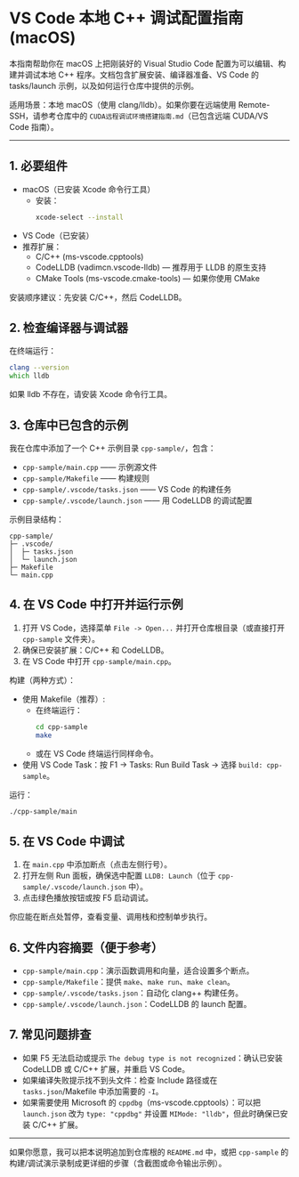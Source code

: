 # VS Code 本地 C++ 调试配置指南 (macOS)

本指南帮助你在 macOS 上把刚装好的 Visual Studio Code 配置为可以编辑、构建并调试本地 C++ 程序。文档包含扩展安装、编译器准备、VS Code 的 tasks/launch 示例，以及如何运行仓库中提供的示例。

适用场景：本地 macOS（使用 clang/lldb）。如果你要在远端使用 Remote-SSH，请参考仓库中的 `CUDA远程调试环境搭建指南.md`（已包含远端 CUDA/VS Code 指南）。

---

## 1. 必要组件

- macOS（已安装 Xcode 命令行工具）
  - 安装：
    ```zsh
    xcode-select --install
    ```
- VS Code（已安装）
- 推荐扩展：
  - C/C++ (ms-vscode.cpptools)
  - CodeLLDB (vadimcn.vscode-lldb) — 推荐用于 LLDB 的原生支持
  - CMake Tools (ms-vscode.cmake-tools) — 如果你使用 CMake

安装顺序建议：先安装 C/C++，然后 CodeLLDB。

## 2. 检查编译器与调试器

在终端运行：
```zsh
clang --version
which lldb
```
如果 lldb 不存在，请安装 Xcode 命令行工具。

## 3. 仓库中已包含的示例

我在仓库中添加了一个 C++ 示例目录 `cpp-sample/`，包含：
- `cpp-sample/main.cpp` —— 示例源文件
- `cpp-sample/Makefile` —— 构建规则
- `cpp-sample/.vscode/tasks.json` —— VS Code 的构建任务
- `cpp-sample/.vscode/launch.json` —— 用 CodeLLDB 的调试配置

示例目录结构：
```
cpp-sample/
├─ .vscode/
│  ├─ tasks.json
│  └─ launch.json
├─ Makefile
└─ main.cpp
```

## 4. 在 VS Code 中打开并运行示例

1. 打开 VS Code，选择菜单 `File -> Open...` 并打开仓库根目录（或直接打开 `cpp-sample` 文件夹）。
2. 确保已安装扩展：C/C++ 和 CodeLLDB。
3. 在 VS Code 中打开 `cpp-sample/main.cpp`。

构建（两种方式）：
- 使用 Makefile（推荐）:
  - 在终端运行：
    ```zsh
    cd cpp-sample
    make
    ```
  - 或在 VS Code 终端运行同样命令。
- 使用 VS Code Task：按 F1 -> Tasks: Run Build Task -> 选择 `build: cpp-sample`。

运行：
```zsh
./cpp-sample/main
```

## 5. 在 VS Code 中调试

1. 在 `main.cpp` 中添加断点（点击左侧行号）。
2. 打开左侧 Run 面板，确保选中配置 `LLDB: Launch`（位于 `cpp-sample/.vscode/launch.json` 中）。
3. 点击绿色播放按钮或按 F5 启动调试。

你应能在断点处暂停，查看变量、调用栈和控制单步执行。

## 6. 文件内容摘要（便于参考）

- `cpp-sample/main.cpp`：演示函数调用和向量，适合设置多个断点。  
- `cpp-sample/Makefile`：提供 `make`、`make run`、`make clean`。
- `cpp-sample/.vscode/tasks.json`：自动化 clang++ 构建任务。  
- `cpp-sample/.vscode/launch.json`：CodeLLDB 的 launch 配置。

## 7. 常见问题排查

- 如果 F5 无法启动或提示 `The debug type is not recognized`：确认已安装 CodeLLDB 或 C/C++ 扩展，并重启 VS Code。  
- 如果编译失败提示找不到头文件：检查 Include 路径或在 `tasks.json`/Makefile 中添加需要的 `-I`。  
- 如果需要使用 Microsoft 的 `cppdbg`（ms-vscode.cpptools）：可以把 `launch.json` 改为 `type: "cppdbg"` 并设置 `MIMode: "lldb"`，但此时确保已安装 C/C++ 扩展。

---

如果你愿意，我可以把本说明追加到仓库根的 `README.md` 中，或把 `cpp-sample` 的构建/调试演示录制成更详细的步骤（含截图或命令输出示例）。
